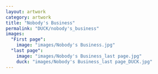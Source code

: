 ```yaml
---
layout: artwork
category: artwork
title: "Nobody's Business"
permalink: "DUCK/nobody's_business"
images:
  "First page":
    image: "images/Nobody's Business.jpg"
  "last page":
    image: "images/Nobody's Business_last page.jpg"
    duck: "images/Nobody's Business_last page_DUCK.jpg"
---
```


